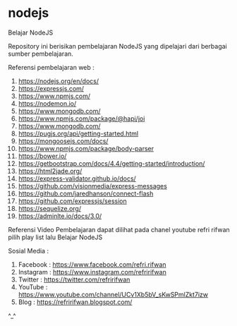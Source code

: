 # nodejs
Belajar NodeJS

Repository ini berisikan pembelajaran NodeJS yang dipelajari dari berbagai sumber pembelajaran.

Referensi pembelajaran web :
1. https://nodejs.org/en/docs/
2. https://expressjs.com/
3. https://www.npmjs.com/
4. https://nodemon.io/
5. https://www.mongodb.com/
6. https://www.npmjs.com/package/@hapi/joi
7. https://www.mongodb.com/
8. https://pugjs.org/api/getting-started.html
9. https://mongoosejs.com/docs/
10. https://www.npmjs.com/package/body-parser
11. https://bower.io/
12. https://getbootstrap.com/docs/4.4/getting-started/introduction/
13. https://html2jade.org/
14. https://express-validator.github.io/docs/
15.  https://github.com/visionmedia/express-messages
16. https://github.com/jaredhanson/connect-flash
17. https://github.com/expressjs/session
18. https://sequelize.org/
19. https://adminlte.io/docs/3.0/

Referensi Video Pembelajaran dapat dilihat pada chanel youtube refri rifwan pilih play list lalu Belajar NodeJS

Sosial Media :

1. Facebook : https://www.facebook.com/refri.rifwan
2. Instagram : https://www.instagram.com/refririfwan
3. Twitter : https://twitter.com/refririfwan
4. YouTube : https://www.youtube.com/channel/UCv1Xb5bV_sKwSPmlZkt7izw
5. Blog : https://refririfwan.blogspot.com/

^_^